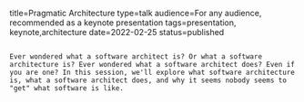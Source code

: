 title=Pragmatic Architecture
type=talk
audience=For any audience, recommended as a keynote presentation
tags=presentation, keynote,architecture
date=2022-02-25
status=published
~~~~~~

Ever wondered what a software architect is? Or what a software architecture is? Ever wondered what a software architect does? Even if you are one? In this session, we'll explore what software architecture is, what a software architect does, and why it seems nobody seems to "get" what software is like.
    
